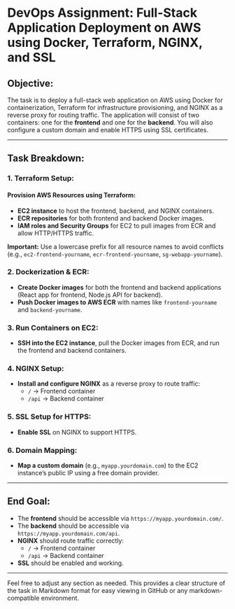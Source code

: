 # DevOps Assignment: Full-Stack Application Deployment on AWS using Docker, Terraform, NGINX, and SSL

## Objective:
The task is to deploy a full-stack web application on AWS using Docker for containerization, Terraform for infrastructure provisioning, and NGINX as a reverse proxy for routing traffic. The application will consist of two containers: one for the **frontend** and one for the **backend**. You will also configure a custom domain and enable HTTPS using SSL certificates.

---

## Task Breakdown:

### 1. Terraform Setup:
#### Provision AWS Resources using Terraform:
- **EC2 instance** to host the frontend, backend, and NGINX containers.
- **ECR repositories** for both frontend and backend Docker images.
- **IAM roles and Security Groups** for EC2 to pull images from ECR and allow HTTP/HTTPS traffic.

**Important:** Use a lowercase prefix for all resource names to avoid conflicts (e.g., `ec2-frontend-yourname`, `ecr-frontend-yourname`, `sg-webapp-yourname`).

### 2. Dockerization & ECR:
- **Create Docker images** for both the frontend and backend applications (React app for frontend, Node.js API for backend).
- **Push Docker images to AWS ECR** with names like `frontend-yourname` and `backend-yourname`.

### 3. Run Containers on EC2:
- **SSH into the EC2 instance**, pull the Docker images from ECR, and run the frontend and backend containers.

### 4. NGINX Setup:
- **Install and configure NGINX** as a reverse proxy to route traffic:
  - `/` → Frontend container
  - `/api` → Backend container

### 5. SSL Setup for HTTPS:
- **Enable SSL** on NGINX to support HTTPS.

### 6. Domain Mapping:
- **Map a custom domain** (e.g., `myapp.yourdomain.com`) to the EC2 instance’s public IP using a free domain provider.

---

## End Goal:
- The **frontend** should be accessible via `https://myapp.yourdomain.com/`.
- The **backend** should be accessible via `https://myapp.yourdomain.com/api`.
- **NGINX** should route traffic correctly:
  - `/` → Frontend container
  - `/api` → Backend container
- **SSL** should be enabled and working.

---

Feel free to adjust any section as needed. This provides a clear structure of the task in Markdown format for easy viewing in GitHub or any markdown-compatible environment.

